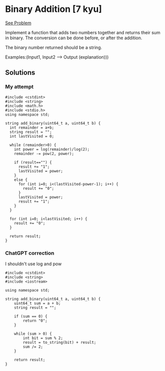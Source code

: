 # Binary Addition [7 kyu]

[See Problem](https://www.codewars.com/kata/551f37452ff852b7bd000139)

Implement a function that adds two numbers together and returns their sum in binary. The conversion can be done before, or after the addition.

The binary number returned should be a string.

Examples:(Input1, Input2 --> Output (explanation)))




## Solutions

### My attempt

```
#include <cstdint>
#include <string>
#include <math.h>
#include <stdio.h>
using namespace std;

string add_binary(uint64_t a, uint64_t b) {
  int remainder = a+b;
  string result = "";
  int lastVisited = 0;

  while (remainder>0) {
    int power = log(remainder)/log(2);
    remainder -= pow(2, power);
    
    if (result=="") {
      result += "1";
      lastVisited = power;
    }
    else {
      for (int i=0; i<(lastVisited-power-1); i++) {
        result += "0";
      }
      lastVisited = power;
      result += "1";
    }
  }
  
  for (int i=0; i<lastVisited; i++) {
    result += "0";
  }
  
  return result;
}
```

### ChatGPT correction

I shouldn't use log and pow

```
#include <cstdint>
#include <string>
#include <iostream>

using namespace std;

string add_binary(uint64_t a, uint64_t b) {
    uint64_t sum = a + b;
    string result = "";
    
    if (sum == 0) {
        return "0";
    }

    while (sum > 0) {
        int bit = sum % 2;
        result = to_string(bit) + result;
        sum /= 2;
    }

    return result;
}
```